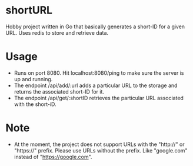 # shortURL

Hobby project written in Go that basically generates a short-ID for a given URL. Uses redis to store and retrieve data.

# Usage
- Runs on port 8080. Hit localhost:8080/ping to make sure the server is up and running.
- The endpoint /api/add/:url adds a particular URL to the storage and returns the associated short-ID for it.
- The endpoint /api/get/:shortID retrieves the particular URL associated with the short-iD.

# Note
- At the moment, the project does not support URLs with the "http://" or "https://" prefix. Please use URLs without the prefix. Like "google.com" instead of "https://google.com".
